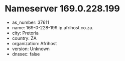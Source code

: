 # Nameserver 169.0.228.199

* as_number: 37611
* name: 169-0-228-199.ip.afrihost.co.za.
* city: Pretoria
* country: ZA
* organization: Afrihost
* version: Unknown
* dnssec: false
